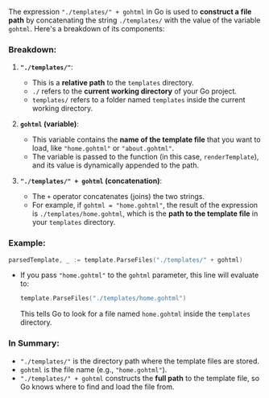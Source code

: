 The expression `"./templates/" + gohtml` in Go is used to **construct a file path** by concatenating the string `./templates/` with the value of the variable `gohtml`. Here's a breakdown of its components:

### Breakdown:

1. **`"./templates/"`**: 
   - This is a **relative path** to the `templates` directory.
   - `./` refers to the **current working directory** of your Go project.
   - `templates/` refers to a folder named `templates` inside the current working directory.

2. **`gohtml` (variable)**:
   - This variable contains the **name of the template file** that you want to load, like `"home.gohtml"` or `"about.gohtml"`.
   - The variable is passed to the function (in this case, `renderTemplate`), and its value is dynamically appended to the path.

3. **`"./templates/" + gohtml` (concatenation)**:
   - The `+` operator concatenates (joins) the two strings.
   - For example, if `gohtml = "home.gohtml"`, the result of the expression is `./templates/home.gohtml`, which is the **path to the template file** in your `templates` directory.

### Example:

```go
parsedTemplate, _ := template.ParseFiles("./templates/" + gohtml)
```

- If you pass `"home.gohtml"` to the `gohtml` parameter, this line will evaluate to:
  ```go
  template.ParseFiles("./templates/home.gohtml")
  ```
  This tells Go to look for a file named `home.gohtml` inside the `templates` directory.

### In Summary:
- `"./templates/"` is the directory path where the template files are stored.
- `gohtml` is the file name (e.g., `"home.gohtml"`).
- `"./templates/" + gohtml` constructs the **full path** to the template file, so Go knows where to find and load the file from.